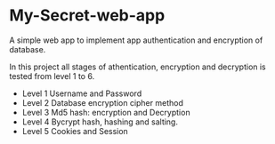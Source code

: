 # My-Secret-web-app
A simple web app to implement app authentication and encryption of database.

In this project all stages of athentication, encryption and decryption is tested from level 1 to 6. 

 - Level 1  Username and Password
 - Level 2  Database encryption cipher method
 - Level 3  Md5 hash: encryption and Decryption
 - Level 4  Bycrypt hash, hashing and salting.
 - Level 5  Cookies and Session
 
